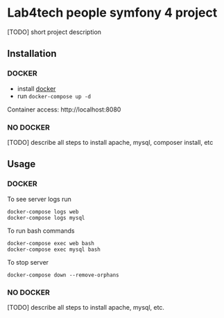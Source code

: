 # Lab4tech people symfony 4 project 

[TODO] short project description

## Installation

### DOCKER

* install [docker]
* run `docker-compose up -d`

Container access: http://localhost:8080

### NO DOCKER

[TODO] describe all steps to install apache, mysql, composer install, etc

## Usage

### DOCKER

To see server logs run
```
docker-compose logs web
docker-compose logs mysql
```

To run bash commands
```
docker-compose exec web bash
docker-compose exec mysql bash
```
To stop server
```
docker-compose down --remove-orphans
```
### NO DOCKER

[TODO] describe all steps to install apache, mysql, etc.

[docker]: https://www.docker.com/get-started
